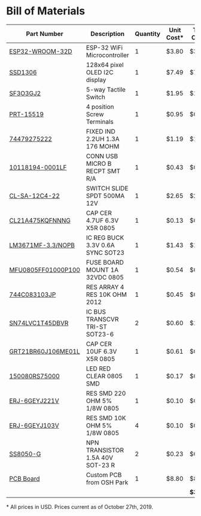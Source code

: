 # Bill of Materials

| Part Number | Description | Quantity | Unit Cost&ast; | Total Cost&ast; |
|-------------|-------------|----------|------|------|
| [ESP32-WROOM-32D](https://www.digikey.com/product-detail/en/espressif-systems/ESP32-WROOM-32D/1904-1023-1-ND/9381732) | ESP-32 WiFi Microcontroller | 1 | $3.80 | $3.80 |
| [SSD1306](https://www.amazon.com/gp/product/B01HHOAQ5A/) | 128x64 pixel OLED I2C display | 1 | $7.49 | $7.49 |
| [SF3O3GJ2](https://www.sparkfun.com/products/10063) | 5-way Tactile Switch | 1 | $1.95 | $1.95 |
| [PRT-15519](https://www.sparkfun.com/products/15519) | 4 position Screw Terminals | 1 | $0.95 | $0.95 |
| [74479275222‎](https://www.digikey.com/product-detail/en/wurth-electronics-inc/74479275222/732-9708-1-ND/5870862) | FIXED IND 2.2UH 1.3A 176 MOHM | 1 | $1.19 | $1.19 |
| [10118194-0001LF‎](https://www.digikey.com/product-detail/en/amphenol-fci/10118194-0001LF/609-4618-1-ND/2785382) | CONN USB MICRO B RECPT SMT R/A | 1 | $0.43 | $0.43 |
| [‎CL-SA-12C4-22‎](https://www.digikey.com/product-detail/en/nidec-copal-electronics/CL-SA-12C4-22/563-1385-ND/4010214) | SWITCH SLIDE SPDT 500MA 12V | 1 | $2.65 | $2.65 |
| [CL21A475KQFNNNG](https://www.digikey.com/product-detail/en/samsung-electro-mechanics/CL21A475KQFNNNG/1276-6465-1-ND/5958093) | CAP CER 4.7UF 6.3V X5R 0805 | 1 | $0.13 | $0.13 |
| [LM3671MF-3.3/NOPB‎](https://www.digikey.com/product-detail/en/texas-instruments/LM3671MF-3.3-NOPB/LM3671MF-3.3-NOPBCT-ND/1590190) | IC REG BUCK 3.3V 0.6A SYNC SOT23 | 1 | $1.43 | $1.43 |
| [MFU0805FF01000P100‎](https://www.digikey.com/product-detail/en/vishay-beyschlag/MFU0805FF01000P100/MFU08051.00CT-ND/1206546) | FUSE BOARD MOUNT 1A 32VDC 0805 | 1 | $0.54 | $0.54 |
| [‎744C083103JP‎](https://www.digikey.com/product-detail/en/cts-resistor-products/744C083103JP/744C083103JPCT-ND/1117754) | RES ARRAY 4 RES 10K OHM 2012 | 1 | $0.45 | $0.45 |
| [SN74LVC1T45DBVR](https://www.digikey.com/product-detail/en/texas-instruments/SN74LVC1T45DBVR/296-16843-1-ND/639459) | IC BUS TRANSCVR TRI-ST SOT23-6 | 2 | $0.60 | $1.20 |
| [GRT21BR60J106ME01L](https://www.digikey.com/product-detail/en/murata-electronics-north-america/GRT21BR60J106ME01L/490-12365-1-ND/5417066) | CAP CER 10UF 6.3V X5R 0805 | 1 | $0.61 | $0.61 |
| [150080RS75000](https://www.digikey.com/product-detail/en/w-rth-elektronik/150080RS75000/732-4984-1-ND/4489916) | LED RED CLEAR 0805 SMD | 1 | $0.17 | $0.17 |
| [ERJ-6GEYJ221V](https://www.digikey.com/product-detail/en/panasonic-electronic-components/ERJ-6GEYJ221V/P220ACT-ND/90021) | RES SMD 220 OHM 5% 1/8W 0805 | 1 | $0.10 | $0.10 |
| [ERJ-6GEYJ103V](https://www.digikey.com/product-detail/en/panasonic-electronic-components/ERJ-6GEYJ103V/P10KACT-ND/43118) | RES SMD 10K OHM 5% 1/8W 0805 | 4 | $0.10 | $0.40 |
| [SS8050-G](https://www.digikey.com/product-detail/en/comchip-technology/SS8050-G/641-1790-1-ND/6138954) | NPN TRANSISTOR 1.5A 40V SOT-23 R | 2 | $0.23 | $0.46 |
| [PCB Board](https://oshpark.com/shared_projects/Bhv1b7Da) | Custom PCB from OSH Park | 1 | $8.80 | $8.80 |
| | | | | **$32.75** |

&ast; All prices in USD. Prices current as of October 27th, 2019.
